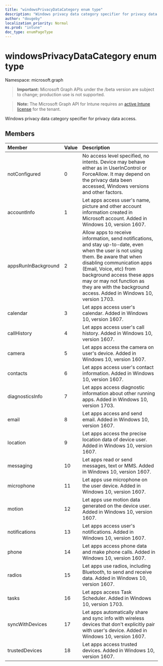 ```yaml
---
title: "windowsPrivacyDataCategory enum type"
description: "Windows privacy data category specifier for privacy data access."
author: "dougeby"
localization_priority: Normal
ms.prod: "intune"
doc_type: enumPageType
---
```


# windowsPrivacyDataCategory enum type

Namespace: microsoft.graph

> **Important:** Microsoft Graph APIs under the /beta version are subject to change; production use is not supported.

> **Note:** The Microsoft Graph API for Intune requires an [active Intune license](https://go.microsoft.com/fwlink/?linkid=839381) for the tenant.

Windows privacy data category specifier for privacy data access.

## Members
|Member|Value|Description|
|:---|:---|:---|
|notConfigured|0|No access level specified, no intents. Device may behave either as in UserInControl or ForceAllow. It may depend on the privacy data been accessed, Windows versions and other factors.|
|accountInfo|1|Let apps access user's name, picture and other account information created in Microsoft account. Added in Windows 10, version 1607.|
|appsRunInBackground|2|Allow apps to receive information, send notifications, and stay up-to-date, even when the user is not using them. Be aware that when disabling communication apps (Email, Voice, etc) from background access these apps may or may not function as they are with the background access. Added in Windows 10, version 1703.|
|calendar|3|Let apps access user's calendar. Added in Windows 10, version 1607.|
|callHistory|4|Let apps access user's call history. Added in Windows 10, version 1607.|
|camera|5|Let apps access the camera on user's device. Added in Windows 10, version 1607.|
|contacts|6|Let apps access user's contact information. Added in Windows 10, version 1607.|
|diagnosticsInfo|7|Let apps access diagnostic information about other running apps. Added in Windows 10, version 1703.|
|email|8|Let apps access and send email. Added in Windows 10, version 1607.|
|location|9|Let apps access the precise location data of device user. Added in Windows 10, version 1607.|
|messaging|10|Let apps read or send messages, text or MMS. Added in Windows 10, version 1607.|
|microphone|11|Let apps use microphone on the user device. Added in Windows 10, version 1607.|
|motion|12|Let apps use motion data generated on the device user. Added in Windows 10, version 1607.|
|notifications|13|Let apps access user's notifications. Added in Windows 10, version 1607.|
|phone|14|Let apps access phone data and make phone calls. Added in Windows 10, version 1607.|
|radios|15|Let apps use radios, including Bluetooth, to send and receive data. Added in Windows 10, version 1607.|
|tasks|16|Let apps access Task Scheduler. Added in Windows 10, version 1703.|
|syncWithDevices|17|Let apps automatically share and sync info with wireless devices that don't explicitly pair with user's device. Added in Windows 10, version 1607.|
|trustedDevices|18|Let apps access trusted devices. Added in Windows 10, version 1607.|




